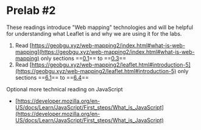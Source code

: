 
# Prelab #2

These readings introduce "Web mapping" technologies and will be helpful for understanding what Leaflet is and why we are using it for the labs.

1.  Read [https://geobgu.xyz/web-mapping2/index.html#what-is-web-mapping](https://geobgu.xyz/web-mapping2/index.html#what-is-web-mapping) only sections ==[0.1](https://geobgu.xyz/web-mapping2/index.html#what-is-web-mapping)== to ==[0.3](https://geobgu.xyz/web-mapping2/index.html#why-use-javascript-for-web-mapping)==
2. Read [https://geobgu.xyz/web-mapping2/leaflet.html#introduction-5](https://geobgu.xyz/web-mapping2/leaflet.html#introduction-5) only sections ==[6.1](https://geobgu.xyz/web-mapping2/leaflet.html#introduction-5)== to ==[6.4](https://geobgu.xyz/web-mapping2/leaflet.html#alternatives-to-leaflet)==


Optional more technical reading on JavaScript
- [https://developer.mozilla.org/en-US/docs/Learn/JavaScript/First_steps/What_is_JavaScript](https://developer.mozilla.org/en-US/docs/Learn/JavaScript/First_steps/What_is_JavaScript)

